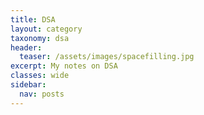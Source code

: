 ```yaml
---
title: DSA
layout: category
taxonomy: dsa
header:
  teaser: /assets/images/spacefilling.jpg
excerpt: My notes on DSA
classes: wide
sidebar:
  nav: posts
---
```

